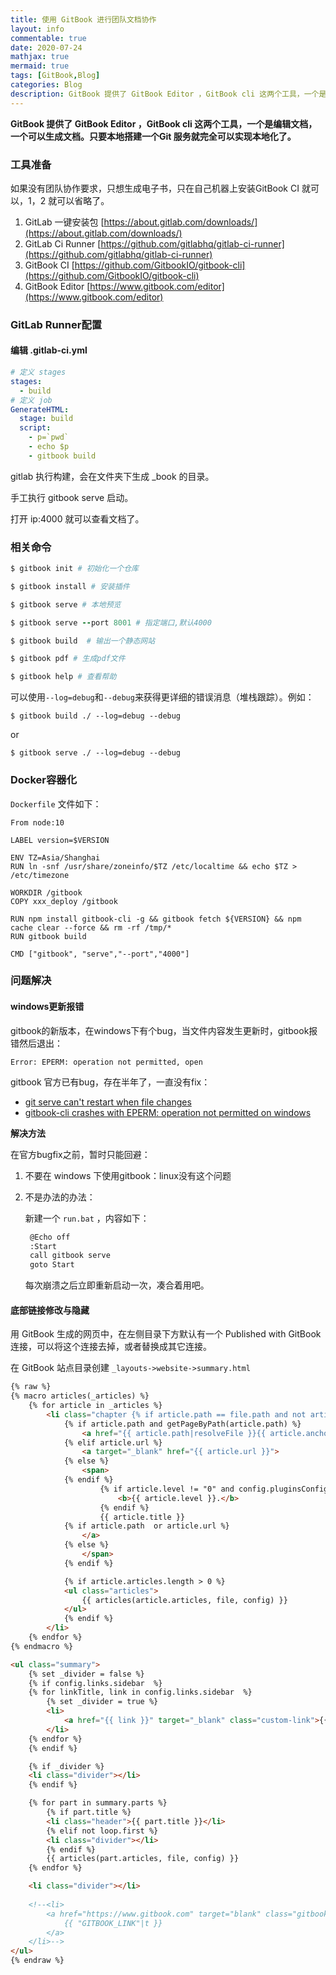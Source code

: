 ```yaml
---
title: 使用 GitBook 进行团队文档协作
layout: info
commentable: true
date: 2020-07-24
mathjax: true
mermaid: true
tags: [GitBook,Blog]
categories: Blog
description: GitBook 提供了 GitBook Editor ，GitBook cli 这两个工具，一个是编辑文档，一个可以生成文档。只要本地搭建一个Git 服务就完全可以实现本地化了。
---
```


**GitBook 提供了 GitBook Editor ，GitBook cli 这两个工具，一个是编辑文档，一个可以生成文档。只要本地搭建一个Git 服务就完全可以实现本地化了。**

### 工具准备

如果没有团队协作要求，只想生成电子书，只在自己机器上安装GitBook CI 就可以，1，2 就可以省略了。

1. GitLab 一键安装包 [https://about.gitlab.com/downloads/](https://about.gitlab.com/downloads/) 
2. GitLab Ci Runner [https://github.com/gitlabhq/gitlab-ci-runner](https://github.com/gitlabhq/gitlab-ci-runner) 
3. GitBook CI [https://github.com/GitbookIO/gitbook-cli](https://github.com/GitbookIO/gitbook-cli) 
4. GitBook Editor [https://www.gitbook.com/editor](https://www.gitbook.com/editor)

### GitLab Runner配置

#### 编辑 .gitlab-ci.yml

```yml
# 定义 stages
stages:
  - build
# 定义 job
GenerateHTML:
  stage: build
  script:
    - p=`pwd`
    - echo $p
    - gitbook build
```

gitlab 执行构建，会在文件夹下生成 _book 的目录。

手工执行 gitbook serve 启动。

打开 ip:4000 就可以查看文档了。

### 相关命令

```ruby
$ gitbook init # 初始化一个仓库

$ gitbook install # 安装插件

$ gitbook serve # 本地预览

$ gitbook serve --port 8001 # 指定端口,默认4000

$ gitbook build  # 输出一个静态网站

$ gitbook pdf # 生成pdf文件

$ gitbook help # 查看帮助
```

可以使用`--log=debug`和`--debug`来获得更详细的错误消息（堆栈跟踪）。例如：

```
$ gitbook build ./ --log=debug --debug
```

or

```
$ gitbook serve ./ --log=debug --debug
```

### Docker容器化

`Dockerfile` 文件如下：

```
From node:10

LABEL version=$VERSION

ENV TZ=Asia/Shanghai
RUN ln -snf /usr/share/zoneinfo/$TZ /etc/localtime && echo $TZ > /etc/timezone

WORKDIR /gitbook
COPY xxx_deploy /gitbook

RUN npm install gitbook-cli -g && gitbook fetch ${VERSION} && npm cache clear --force && rm -rf /tmp/*
RUN gitbook build

CMD ["gitbook", "serve","--port","4000"]
```

### 问题解决

#### windows更新报错

gitbook的新版本，在windows下有个bug，当文件内容发生更新时，gitbook报错然后退出：

```
Error: EPERM: operation not permitted, open
```

gitbook 官方已有bug，存在半年了，一直没有fix：

- [git serve can't restart when file changes](https://github.com/GitbookIO/gitbook/issues/1379)
- [gitbook-cli crashes with EPERM: operation not permitted on windows](https://github.com/GitbookIO/gitbook-cli/issues/51)

**解决方法**

在官方bugfix之前，暂时只能回避：

1. 不要在 windows 下使用gitbook：linux没有这个问题

2. 不是办法的办法：

   新建一个 `run.bat` ，内容如下：

   ```bash
    @Echo off
    :Start
    call gitbook serve
    goto Start
   ```

   每次崩溃之后立即重新启动一次，凑合着用吧。

#### 底部链接修改与隐藏

用 GitBook 生成的网页中，在左侧目录下方默认有一个 Published with GitBook 连接，可以将这个连接去掉，或者替换成其它连接。

在 GitBook 站点目录创建 `_layouts->website->summary.html`

```html
{% raw %}
{% macro articles(_articles) %}
    {% for article in _articles %}
        <li class="chapter {% if article.path == file.path and not article.anchor %}active{% endif %}" data-level="{{ article.level }}" {% if article.path %}data-path="{{ article.path|resolveFile }}"{% endif %}>
            {% if article.path and getPageByPath(article.path) %}
                <a href="{{ article.path|resolveFile }}{{ article.anchor }}">
            {% elif article.url %}
                <a target="_blank" href="{{ article.url }}">
            {% else %}
                <span>
            {% endif %}
                    {% if article.level != "0" and config.pluginsConfig['theme-default'].showLevel %}
                        <b>{{ article.level }}.</b>
                    {% endif %}
                    {{ article.title }}
            {% if article.path  or article.url %}
                </a>
            {% else %}
                </span>
            {% endif %}

            {% if article.articles.length > 0 %}
            <ul class="articles">
                {{ articles(article.articles, file, config) }}
            </ul>
            {% endif %}
        </li>
    {% endfor %}
{% endmacro %}

<ul class="summary">
    {% set _divider = false %}
    {% if config.links.sidebar  %}
    {% for linkTitle, link in config.links.sidebar  %}
        {% set _divider = true %}
        <li>
            <a href="{{ link }}" target="_blank" class="custom-link">{{ linkTitle }}</a>
        </li>
    {% endfor %}
    {% endif %}

    {% if _divider %}
    <li class="divider"></li>
    {% endif %}

    {% for part in summary.parts %}
        {% if part.title %}
        <li class="header">{{ part.title }}</li>
        {% elif not loop.first %}
        <li class="divider"></li>
        {% endif %}
        {{ articles(part.articles, file, config) }}
    {% endfor %}

    <li class="divider"></li>
    
    <!--<li>
        <a href="https://www.gitbook.com" target="blank" class="gitbook-link">
            {{ "GITBOOK_LINK"|t }}
        </a>
    </li>-->
</ul>
{% endraw %}
```






